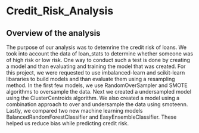 # Credit_Risk_Analysis
## Overview of the analysis
The purpose of our analysis was to detemrine the credit risk of loans. We took into account the data of loan_stats to determine whether someone was of high risk or low risk. One way to conduct such a test is done by creating a model and than evaluating and training the model that was created. For this project, we were requested to use imbalanced-learn and scikit-learn libararies to build models and than evaluate them using a resampling method. In the first few models, we use RandomOverSampler and SMOTE algorithms to oversample the data. Next we created a undersampled model using the ClusterCentroids algorithm. We also created a model using a combination approach to over and undersample the data using smoteenn. Lastly, we compared two new machine learning models BalancedRandomForestClassifier and EasyEnsembleClassifier. These helped us reduce bias while predicting credit risk.
